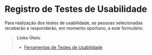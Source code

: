 # Registro de Testes de Usabilidade

Para realização dos testes de usabilidade, as pessoas selecionadas receberão e responderão, em momento oportuno, a este formulário.
> **Links Úteis**:
> - [Ferramentas de Testes de Usabilidade](https://www.usability.gov/how-to-and-tools/resources/templates.html)
